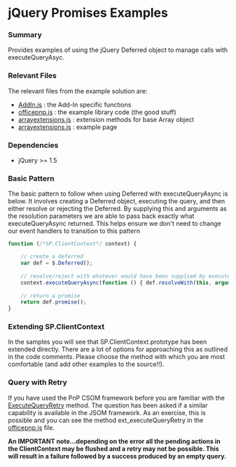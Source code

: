 # jQuery Promises Examples #

### Summary ###
Provides examples of using the jQuery Deferred object to manage calls with executeQueryAsyc.

### Relevant Files ###

The relevant files from the example solution are:

- [AddIn.js](Core.JQuery.Promises/Scripts/AddIn.js) : the Add-In specific functions
- [officepnp.js](Core.JQuery.Promises/Scripts/officepnp.js) : the example library code (the good stuff)
- [arrayextensions.js](Core.JQuery.Promises/Scripts/arrayextensions.js) : extension methods for base Array object
- [arrayextensions.js](Core.JQuery.Promises/Pages/Default.aspx) : example page

### Dependencies ###

- jQuery >= 1.5

### Basic Pattern ###

The basic pattern to follow when using Deferred with executeQueryAsync is below. It involves creating a Deferred object, executing the query, and then either resolve or rejecting the Deferred. By supplying this and arguments as the resolution parameters we are able to pass back exactly what executeQueryAsync returned. This helps ensure we don't need to change our event handlers to transition to this pattern

```JavaScript
function (/*SP.ClientContext*/ context) {

	// create a deferred
	var def = $.Deferred();
	
	// resolve/reject with whatever would have been supplied by executeQueryAsync
	context.executeQueryAsync(function () { def.resolveWith(this, arguments); }, function () { def.rejectWith(this, arguments); });
	
	// return a promise
	return def.promise();
}
```
### Extending SP.ClientContext ###

In the samples you will see that SP.ClientContext.prototype has been extended directly. There are a lot of options for approaching this as outlined in the code comments. Please choose the method with which you are most comfortable (and add other examples to the source!!).

### Query with Retry ###

If you have used the PnP CSOM framework before you are familiar with the [ExecuteQueryRetry](https://github.com/OfficeDev/PnP-Sites-Core/blob/master/Core/OfficeDevPnP.Core/AppModelExtensions/ClientContextExtensions.cs) method. The question has been asked if a similar capability is available in the JSOM framework. As an exercise, this is possible and you can see the method ext_executeQueryRetry in the [officepnp.js](Core.JQuery.Promises/Scripts/officepnp.js) file.

**An IMPORTANT note...depending on the error all the pending actions in the ClientContext may be flushed and a retry may not be possible. This will result in a failure followed by a success produced by an empty query.**